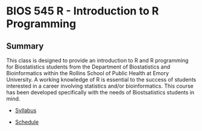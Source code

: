 # BIOS 545 R - Introduction to R Programming

## Summary

This class is designed to provide an introduction to R and R programming for Biostatistics students from the Department of Biostatistics and Bioinformatics within the Rollins School of Public Health at Emory University. A working knowledge of R is essential to the success of students interested in a career involving statistics and/or bioinformatics. This course has been developed specifically with the needs of Biostsatistics students in mind. 

* [Syllabus](https://github.com/steviep42/bios545_spring_2021/wiki/Syllabus)

* [Schedule](https://github.com/steviep42/bios545_spring_2021/wiki/Schedule)
